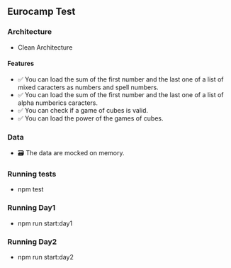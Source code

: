 ## Eurocamp Test

### __Architecture__
* Clean Architecture

#### __Features__
* ✅  You can load the sum of the first number and the last one of a list of mixed caracters as numbers and spell numbers.
* ✅  You can load the sum of the first number and the last one of a list of alpha numberics caracters.
* ✅  You can check if a game of cubes is valid.
* ✅  You can load the power of the games of cubes.

### __Data__
* 🗃️ The data are mocked on memory.

### __Running tests__
* npm test

### __Running Day1__
* npm run start:day1

### __Running Day2__
* npm run start:day2

